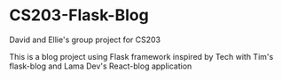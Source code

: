# CS203-Flask-Blog

David and Ellie's group project for CS203

This is a blog project using Flask framework inspired by Tech with Tim's flask-blog and Lama Dev's React-blog application
